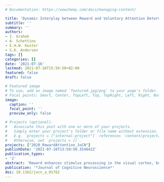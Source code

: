 ```yaml
---
# Documentation: https://wowchemy.com/docs/managing-content/

title: 'Dynamic Interplay between Reward and Voluntary Attention Determines Stimulus Processing in Visual Cortex'
subtitle: ''
summary: ''
authors:
- I. Grahek
- A. Schettino
- E.H.W. Koster
- S.K. Andersen
tags: []
categories: []
date: '2021-07-16'
lastmod: 2021-07-16T15:59:50+02:00
featured: false
draft: false

# Featured image
# To use, add an image named `featured.jpg/png` to your page's folder.
# Focal points: Smart, Center, TopLeft, Top, TopRight, Left, Right, BottomLeft, Bottom, BottomRight.
image:
  caption: ''
  focal_point: ''
  preview_only: false

# Projects (optional).
#   Associate this post with one or more of your projects.
#   Simply enter your project's folder or file name without extension.
#   E.g. `projects = ["internal-project"]` references `content/project/deep-learning/index.md`.
#   Otherwise, set `projects = []`.
projects: ["2020_RewardAttention_JoCN"]
publishDate: '2021-07-16T13:59:50.354642Z'
publication_types:
- '2'
abstract: 'Reward enhances stimulus processing in the visual cortex, but the mechanisms through which this effect occurs remain unclear. Reward prospect can both increase the deployment of voluntary attention and increase the salience of previously neutral stimuli. In this study, we orthogonally manipulated reward and voluntary attention while human participants performed a global motion detection task. We recorded steady-state visual evoked potentials to simultaneously measure the processing of attended and unattended stimuli linked to different reward probabilities, as they compete for attentional resources. The processing of the high rewarded feature was enhanced independently of voluntary attention, but this gain diminished once rewards were no longer available. Neither the voluntary attention nor the salience account alone can fully explain these results. Instead, we propose how these two accounts can be integrated to allow for the flexible balance between reward-driven increase in salience and voluntary attention.'
publication: '*Journal of Cognitive Neuroscience*'
doi: 10.1162/jocn_a_01762
---
```

